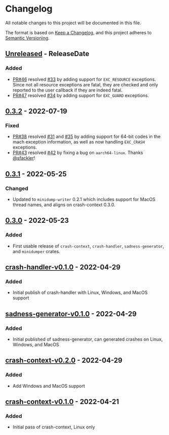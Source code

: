 <!-- markdownlint-disable blanks-around-headings blanks-around-lists no-duplicate-heading -->

# Changelog

All notable changes to this project will be documented in this file.

The format is based on [Keep a Changelog](https://keepachangelog.com/en/1.0.0/),
and this project adheres to [Semantic Versioning](https://semver.org/spec/v2.0.0.html).

<!-- next-header -->
## [Unreleased] - ReleaseDate
### Added
- [PR#46](https://github.com/EmbarkStudios/crash-handling/pull/46) resolved [#33](https://github.com/EmbarkStudios/crash-handling/issues/33) by adding support for `EXC_RESOURCE` exceptions. Since not all resource exceptions are fatal, they are checked and only reported to the user callback if they are indeed fatal.
- [PR#47](https://github.com/EmbarkStudios/crash-handling/pull/47) resolved [#34](https://github.com/EmbarkStudios/crash-handling/issues/34) by adding support for `EXC_GUARD` exceptions.

## [0.3.2] - 2022-07-19
### Fixed
- [PR#38](https://github.com/EmbarkStudios/crash-handling/pull/38) resolved [#31](https://github.com/EmbarkStudios/crash-handling/issues/31) and [#35](https://github.com/EmbarkStudios/crash-handling/issues/35) by adding support for 64-bit codes in the mach exception information, as well as now handling `EXC_CRASH` exceptions.
- [PR#43](https://github.com/EmbarkStudios/crash-handling/pull/42) resolved [#42](https://github.com/EmbarkStudios/crash-handling/issues/42) by fixing a bug on `aarch64-linux`. Thanks [@sfackler](https://github.com/sfackler)!

## [0.3.1] - 2022-05-25
### Changed
- Updated to `minidump-writer` 0.2.1 which includes support for MacOS thread names, and aligns on crash-context 0.3.0.

## [0.3.0] - 2022-05-23
### Added
- First usable release of `crash-context`, `crash-handler`, `sadness-generator`, and `minidumper` crates.

## [crash-handler-v0.1.0] - 2022-04-29
### Added
- Initial publish of crash-handler with Linux, Windows, and MacOS support

## [sadness-generator-v0.1.0] - 2022-04-29
### Added
- Initial published of sadness-generator, can generated crashes on Linux, Windows, and MacOS

## [crash-context-v0.2.0] - 2022-04-29
### Added
- Add Windows and MacOS support

## [crash-context-v0.1.0] - 2022-04-21
### Added
- Initial pass of crash-context, Linux only

<!-- next-url -->
[Unreleased]: https://github.com/EmbarkStudios/crash-handling/compare/crash-handler-0.3.2...HEAD
[0.3.2]: https://github.com/EmbarkStudios/crash-handling/compare/0.3.1...crash-handler-0.3.2
[0.3.1]: https://github.com/EmbarkStudios/crash-handling/compare/0.3.1...0.3.1
[0.3.0]: https://github.com/EmbarkStudios/crash-handling/compare/crash-handler-v0.1.0...0.3.0
[crash-handler-v0.1.0]: https://github.com/EmbarkStudios/crash-handling/releases/tag/crash-handler-v0.1.0
[sadness-generator-v0.1.0]: https://github.com/EmbarkStudios/crash-handling/releases/tag/sadness-generator-v0.1.0
[crash-context-v0.2.0]: https://github.com/EmbarkStudios/crash-handling/releases/tag/crash-context-v0.2.0
[crash-context-v0.1.0]: https://github.com/EmbarkStudios/crash-handling/releases/tag/crash-context-v0.1.0
